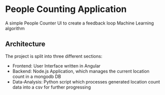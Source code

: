 # People Counting Application
A simple People Counter UI to create a feedback loop Machine Learning algorithm

## Architecture

The project is split into three different sections:
- Frontend: User Interface written in Angular
- Backend: Node.js Application, which manages the current location count in a mongodb DB
- Data-Analysis: Python script which processes generated location count data into a csv for further progressing
